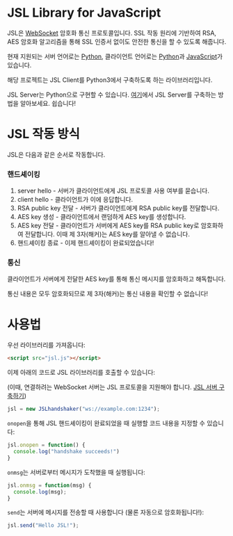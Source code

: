 # JSL Library for JavaScript
JSL은 [WebSocket](https://ko.wikipedia.org/wiki/%EC%9B%B9%EC%86%8C%EC%BC%93) 암호화 통신 프로토콜입니다.
SSL 작동 원리에 기반하여 RSA, AES 암호화 알고리즘을 통해 SSL 인증서 없이도 안전한 통신을 할 수 있도록 해줍니다.

현재 지원되는 서버 언어로는 [Python](python.org), 클라이언트 언어로는 [Python](python.org)과 [JavaScript](https://ko.wikipedia.org/wiki/%EC%9E%90%EB%B0%94%EC%8A%A4%ED%81%AC%EB%A6%BD%ED%8A%B8)가 있습니다.

해당 프로젝트는 JSL Client를 Python3에서 구축하도록 하는 라이브러리입니다.

JSL Server는 Python으로 구현할 수 있습니다. [여기](https://github.com/2runo/JSL-py)에서 JSL Server를 구축하는 방법을 알아보세요. 쉽습니다!

# JSL 작동 방식
JSL은 다음과 같은 순서로 작동합니다.
### 핸드셰이킹
1. server hello - 서버가 클라이언트에게 JSL 프로토콜 사용 여부를 묻습니다.
2. client hello - 클라이언트가 이에 응답합니다.
3. RSA public key 전달 - 서버가 클라이언트에게 RSA public key를 전달합니다.
4. AES key 생성 - 클라이언트에서 랜덤하게 AES key를 생성합니다.
5. AES key 전달 - 클라이언트가 서버에게 AES key를 RSA public key로 암호화하여 전달합니다. 이때 제 3자(해커)는 AES key를 알아낼 수 없습니다.
6. 핸드셰이킹 종료 - 이제 핸드셰이킹이 완료되었습니다!
### 통신
클라이언트가 서버에게 전달한 AES key를 통해 통신 메시지를 암호화하고 해독합니다.

통신 내용은 모두 암호화되므로 제 3자(해커)는 통신 내용을 확인할 수 없습니다!

# 사용법

우선 라이브러리를 가져옵니다:
```html
<script src="jsl.js"></script>
```

이제 아래의 코드로 JSL 라이브러리를 호출할 수 있습니다:

(이때, 연결하려는 WebSocket 서버는 JSL 프로토콜을 지원해야 합니다. [JSL 서버 구축하기](https://github.com/2runo/JSLserver-py))
```javascript
jsl = new JSLhandshaker("ws://example.com:1234");
```
`onopen`을 통해 JSL 핸드셰이킹이 완료되었을 때 실행할 코드 내용을 지정할 수 있습니다:
```javascript
jsl.onopen = function() {
  console.log("handshake succeeds!")
}
```
`onmsg`는 서버로부터 메시지가 도착했을 때 실행됩니다:
```javascript
jsl.onmsg = function(msg) {
  console.log(msg);
}
```
`send`는 서버에 메시지를 전송할 때 사용합니다 (물론 자동으로 암호화됩니다!):
```javascript
jsl.send("Hello JSL!");
```
